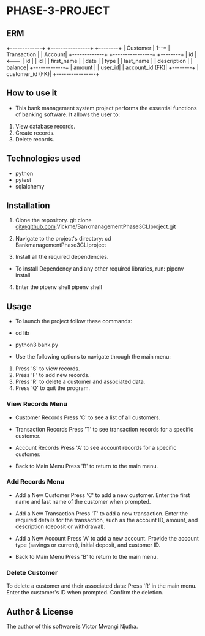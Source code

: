 # PHASE-3-PROJECT
## ERM
+-------------+       +----------------+       +--------+
|   Customer  | 1--*  | Transaction    |       | Account|
+-------------+       +----------------+       +--------+
| id          | <---  | id             |       | id     |
| first_name  |       | date           |       | type   |
| last_name   |       | description    |       | balance|
+-------------+       | amount         |       | user_id|
                      | account_id (FK)|       +--------+
                      | customer_id (FK)|
                      +----------------+
                      

## How to use it 
- This bank management system project performs the essential functions of banking software. It allows the user to:

1. View database records.
2. Create records.
3. Delete records.

## Technologies used
- python 
- pytest
- sqlalchemy

## Installation
1. Clone the repository.
git clone git@github.com:Vickme/BankmanagementPhase3CLIproject.git

2. Navigate to the project's directory:
cd BankmanagementPhase3CLIproject

3. Install all the required dependencies.

- To install Dependency and any other required libraries, run:
pipenv install

4. Enter the pipenv shell
pipenv shell

## Usage
- To launch the project follow these commands:
- cd lib
- python3 bank.py

- Use the following options to navigate through the main menu:

1. Press 'S' to view records.
2. Press 'F' to add new records.
3. Press 'R' to delete a customer and associated data.
4. Press 'Q' to quit the program.

### View Records Menu
- Customer Records
Press 'C' to see a list of all customers.

- Transaction Records
Press 'T' to see transaction records for a specific customer.

- Account Records
Press 'A' to see account records for a specific customer.

- Back to Main Menu
Press 'B' to return to the main menu.

### Add Records Menu
- Add a New Customer
Press 'C' to add a new customer.
Enter the first name and last name of the customer when prompted.

- Add a New Transaction
Press 'T' to add a new transaction.
Enter the required details for the transaction, such as the account ID, amount, and description (deposit or withdrawal).

- Add a New Account
Press 'A' to add a new account.
Provide the account type (savings or current), initial deposit, and customer ID.

- Back to Main Menu
Press 'B' to return to the main menu.

### Delete Customer
To delete a customer and their associated data:
Press 'R' in the main menu.
Enter the customer's ID when prompted.
Confirm the deletion.

## Author & License
The author of this software is Victor Mwangi Njutha.

